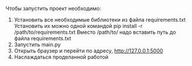 Чтобы запустить проект необходимо:
1) Установить все необходимые библиотеки из файла requirements.txt
   Установить их можно одной командой pip install -r /path/to/requirements.txt
   Вместо /path/to/ надо вставить путь до файла requirements.txt
2) Запустить main.py
3) Открыть браузер и перейти по адресу, http://127.0.0.1:5000
4) Наслаждаться проделанной работой
